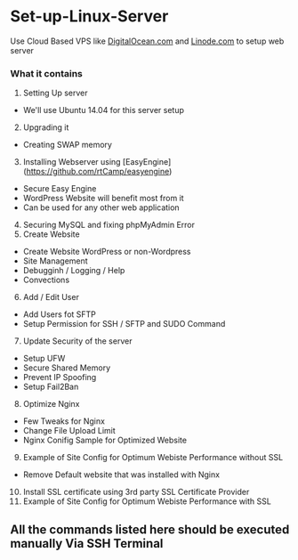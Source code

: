 # Set-up-Linux-Server
Use Cloud Based VPS like [DigitalOcean.com](https://www.digitalocean.com/) and [Linode.com](https://www.linode.com/) to setup web server

### What it contains
1. Setting Up server
  - We'll use Ubuntu 14.04 for this server setup
2. Upgrading it
  - Creating SWAP memory
3. Installing Webserver using [EasyEngine] (https://github.com/rtCamp/easyengine)
  - Secure Easy Engine
  - WordPress Website will benefit most from it
  - Can be used for any other web application
4. Securing MySQL and fixing phpMyAdmin Error
5. Create Website
  - Create Website WordPress or non-Wordpress
  - Site Management
  - Debugginh / Logging / Help
  - Convections
6. Add / Edit User
  - Add Users fot SFTP
  - Setup Permission for SSH / SFTP and SUDO Command
7. Update Security of the server
  - Setup UFW 
  - Secure Shared Memory
  - Prevent IP Spoofing
  - Setup Fail2Ban
8. Optimize Nginx
  - Few Tweaks for Nginx
  - Change File Upload Limit
  - Nginx Conifig Sample for Optimized Website
9. Example of Site Config for Optimum Webiste Performance without SSL
  - Remove Default website that was installed with Nginx
10. Install SSL certificate using 3rd party SSL Certificate Provider
11. Example of Site Config for Optimum Webiste Performance with SSL

## All the commands listed here should be executed manually Via SSH Terminal
